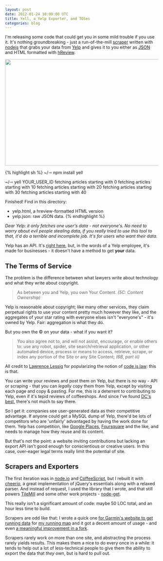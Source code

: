 ```yaml
---
layout: post
date: 2012-01-24 10:00:00 UTC
title: Yell, a Yelp Exporter, and TOSes
categories: blog
---
```


I'm releasing some code that could get you in some mild trouble if you use it. It's
nothing groundbreaking - just a run-of-the-mill [scraper](http://en.wikipedia.org/wiki/Web_scraping)
written with [nodejs](http://nodejs.org/)
that grabs your data from [Yelp](http://yelp.com) and gives it to you either
as [JSON](http://json.org) and
HTML formatted with [hReview](http://microformats.org/wiki/hreview).

<img src='http://farm8.staticflickr.com/7165/6746558927_1d1fe1547b_z.jpg' width='640' height='350' />

{% highlight sh %}
~/⇾ npm install yell

~/⇾ yell YOUR_USER_ID
fetching articles starting with 0
fetching articles starting with 10
fetching articles starting with 20
fetching articles starting with 30
fetching articles starting with 40

Finished! Find in this directory:
- yelp.html, a hreview-formatted HTML version
- yelp.json: raw JSON data.
{% endhighlight %}

_Dear Yelp: it only fetches one user's data - not everyone's. No need to worry
about evil people stealing data, if you really tried to use this tool to that, it'd
do a terrible and incomplete job. It's for users who want their data._

Yelp has an API. It's [right here](http://www.yelp.com/developers), but,
in the words of a Yelp employee, it's made for businesses - it doesn't
have a method to get **your** data.

## The Terms of Service

The problem is the difference between what lawyers write about technology
and what they write about copyright.

> As between you and Yelp, you own Your Content.
  _(5C: Content Ownership)_

Yelp is reasonable about copyright; like many other services, they
claim perpetual rights to use your content pretty much however they like,
and the aggregates of your star rating with everyone elses isn't
"everyone's" - it's owned by Yelp. Fair: aggregation is what they
do.

But you own the &copy; on your data - what if you want it?

> You also agree not to, and will not assist, encourage, or enable others to:
  use any robot, spider, site search/retrieval application,
  or other automated device, process or means to
  access, retrieve, scrape, or index any portion of
  the Site or any Site Content;
  _(6B, part iii)_

All credit to [Lawrence Lessig](http://www.lessig.org/) for popularizing
the notion of [code is law](http://www.code-is-law.org/): this is that.

You can write your reviews and post them on Yelp, but there is no way -
API or scraping - that you can _legally_ copy them from Yelp, except by visiting
each page and copy & pasting. For me, this is a deterrent to contributing to
Yelp, even if it's tepid reviews of coffeeshops. And since I've found
[DC's best](http://qualiacoffee.wordpress.com/), there's not much to say there.

So I get it: companies see user-generated data as their competitive advantage.
If anyone could get a MySQL dump of Yelp, there'd be lots of competitors who
are 'unfairly' advantaged by having the work done for them. Yelp has competition,
like [Google Places](http://www.google.com/places/), [Foursquare](http://foursquare.com/)
and the like, and needs to manage how they reuse and its content.

But that's not the point: a website inviting contributions but lacking an
export API isn't good enough for conscientious or creative users. In this case,
over-eager legal terms really limit the potential of site.

## Scrapers and Exporters

The first iteration was in [node.io](http://node.io)
and [CoffeeScript](http://coffeescript.org/), but I rebuilt it with
[cheerio](https://github.com/MatthewMueller/cheerio), a great implementation
of jQuery's essentials along with a relaxed parser. And instead of request,
I used the library that I wrote, and that still powers [TileMill](http://mapbox.com/tilemill/)
and some other work projects - [node-get](https://github.com/developmentseed/node-get).

This really isn't a significant amount of code: maybe 50 LOC total, and an
hour less time to build.

Scrapers are odd like that: I wrote a quick one
[for Garmin's website to get running data](https://gist.github.com/1098861)
for [my running map](http://macwright.org/running/) and it got a decent amount
of usage - and even [a meaningful improvement in a fork](https://gist.github.com/1232102).

Scrapers rarely work on more than one site, and abstracting the process
rarely yields results. This makes them a nice to do every once in a while:
it tends to help out a lot of less-technical people to give them the
ability to export the data that _they own_, but is hard to pull out.
